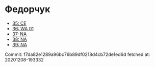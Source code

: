 # Федорчук
- [35: CE](35.md)
- [36: WA 01](36.md)
- [37: NA](37.md)
- [38: NA](38.md)
- [39: NA](39.md)

Commit: f7da82e1289a96bc76b89df0218d4cb72de1ed6d
 fetched at: 20201208-193332
